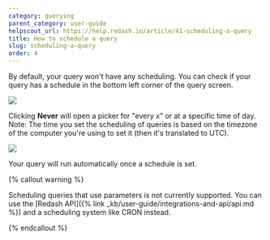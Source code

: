 ```yaml
---
category: querying
parent_category: user-guide
helpscout_url: https://help.redash.io/article/41-scheduling-a-query
title: How to schedule a query
slug: scheduling-a-query
order: 4
---
```


By default, your query won't have any scheduling. You can check if your query
has a schedule in the bottom left corner of the query screen.

<img src="/assets/images/docs/gitbook/refresh-settings.png">

Clicking **Never** will open a picker for "every x" or at a specific time of
day. Note: The time you set the scheduling of queries is based on the timezone
of the computer you're using to set it (then it's translated to UTC).

<img src="/assets/images/docs/gitbook/schedule-modal.png">

Your query will run automatically once a schedule is set.

{% callout warning %}

Scheduling queries that use parameters is not currently supported. You can use
the [Redash API]({% link _kb/user-guide/integrations-and-api/api.md %}) and a 
scheduling system like CRON instead.

{% endcallout %}
